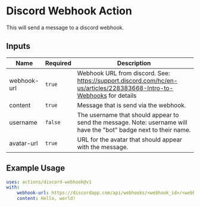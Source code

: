 # Discord Webhook Action

This will send a message to a discord webhook.

## Inputs

| Name | Required | Description |
|------|----------|-------------|
| webhook-url | `true`        |  Webhook URL from discord. See: https://support.discord.com/hc/en-us/articles/228383668-Intro-to-Webhooks for details           |
| content    | `true`       | Message that is send via the webhook.            |
| username    | `false`       |  The username that should appear to send the message. Note: username will have the "bot" badge next to their name.           |
| avatar-url | `true` | URL for the avatar that should appear with the message. |

## Example Usage

```yaml
uses: actions/discord-webhook@v1
with:
    webhook-url: https://discordapp.com/api/webhooks/<webhook_id>/<webhook_token>
    content: Hello, world!
```
